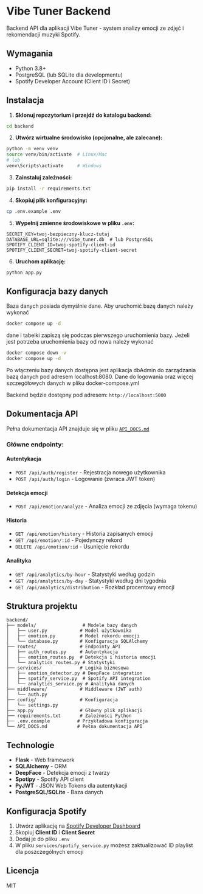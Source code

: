# Vibe Tuner Backend

Backend API dla aplikacji Vibe Tuner - system analizy emocji ze zdjęć i rekomendacji muzyki Spotify.

## Wymagania

- Python 3.8+
- PostgreSQL (lub SQLite dla developmentu)
- Spotify Developer Account (Client ID i Secret)

## Instalacja

1. **Sklonuj repozytorium i przejdź do katalogu backend:**
```bash
cd backend
```

2. **Utwórz wirtualne środowisko (opcjonalne, ale zalecane):**
```bash
python -m venv venv
source venv/bin/activate  # Linux/Mac
# lub
venv\Scripts\activate     # Windows
```

3. **Zainstaluj zależności:**
```bash
pip install -r requirements.txt
```

4. **Skopiuj plik konfiguracyjny:**
```bash
cp .env.example .env
```

5. **Wypełnij zmienne środowiskowe w pliku `.env`:**
```env
SECRET_KEY=twoj-bezpieczny-klucz-tutaj
DATABASE_URL=sqlite:///vibe_tuner.db  # lub PostgreSQL
SPOTIFY_CLIENT_ID=twoj-spotify-client-id
SPOTIFY_CLIENT_SECRET=twoj-spotify-client-secret
```

6. **Uruchom aplikację:**
```bash
python app.py
```

## Konfiguracja bazy danych

Baza danych posiada dymyślnie dane. Aby uruchomić bazę danych należy wykonać
```bash
docker compose up -d
```

dane i tabelki zapiszą się podczas pierwszego uruchomienia bazy. Jeżeli jest potrzeba uruchomienia bazy od nowa należy wykonać
```bash
docker compose down -v
docker compose up -d
```

Po włączeniu bazy danych dostępna jest aplikacja dbAdmin do zarządzania bazą danych pod adresem localhost:8080. 
Dane do logowania oraz więcej szczegółowych danych w pliku docker-compose.yml

Backend będzie dostępny pod adresem: `http://localhost:5000`

## Dokumentacja API

Pełna dokumentacja API znajduje się w pliku [`API_DOCS.md`](./API_DOCS.md)

### Główne endpointy:

#### Autentykacja
- `POST /api/auth/register` - Rejestracja nowego użytkownika
- `POST /api/auth/login` - Logowanie (zwraca JWT token)

#### Detekcja emocji
- `POST /api/emotion/analyze` - Analiza emocji ze zdjęcia (wymaga tokenu)

#### Historia
- `GET /api/emotion/history` - Historia zapisanych emocji
- `GET /api/emotion/:id` - Pojedynczy rekord
- `DELETE /api/emotion/:id` - Usunięcie rekordu

#### Analityka
- `GET /api/analytics/by-hour` - Statystyki według godzin
- `GET /api/analytics/by-day` - Statystyki według dni tygodnia
- `GET /api/analytics/distribution` - Rozkład procentowy emocji

## Struktura projektu

```
backend/
├── models/                 # Modele bazy danych
│   ├── user.py            # Model użytkownika
│   ├── emotion.py         # Model rekordu emocji
│   └── database.py        # Konfiguracja SQLAlchemy
├── routes/                # Endpointy API
│   ├── auth_routes.py     # Autentykacja
│   ├── emotion_routes.py  # Detekcja i historia emocji
│   └── analytics_routes.py # Statystyki
├── services/              # Logika biznesowa
│   ├── emotion_detector.py # DeepFace integration
│   ├── spotify_service.py  # Spotify API integration
│   └── analytics_service.py # Analityka danych
├── middleware/            # Middleware (JWT auth)
│   └── auth.py
├── config/                # Konfiguracja
│   └── settings.py
├── app.py                 # Główny plik aplikacji
├── requirements.txt       # Zależności Python
├── .env.example          # Przykładowa konfiguracja
└── API_DOCS.md           # Pełna dokumentacja API
```

## Technologie

- **Flask** - Web framework
- **SQLAlchemy** - ORM
- **DeepFace** - Detekcja emocji z twarzy
- **Spotipy** - Spotify API client
- **PyJWT** - JSON Web Tokens dla autentykacji
- **PostgreSQL/SQLite** - Baza danych

## Konfiguracja Spotify

1. Utwórz aplikację na [Spotify Developer Dashboard](https://developer.spotify.com/dashboard)
2. Skopiuj **Client ID** i **Client Secret**
3. Dodaj je do pliku `.env`
4. W pliku `services/spotify_service.py` możesz zaktualizować ID playlist dla poszczególnych emocji

## Licencja

MIT
